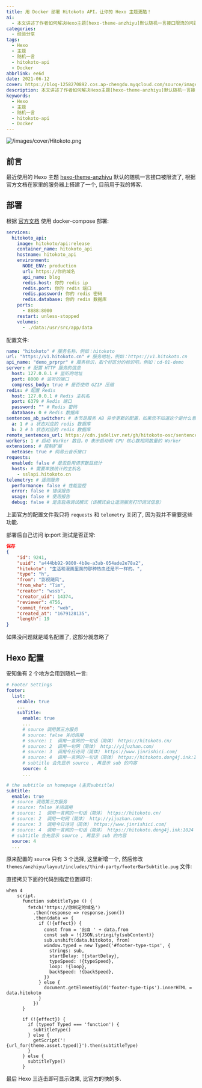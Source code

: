 ```yaml
---
title: 用 Docker 部署 Hitokoto API，让你的 Hexo 主题更酷！
ai:
  - 本文讲述了作者如何解决Hexo主题[hexo-theme-anzhiyu]默认随机一言接口限流的问题。通过搭建自己家的服务器并使用docker-compose部署hitokoto-api，实现了在博客中使用自定义的随机一言功能。文章详细介绍了配置过程、服务部署、以及如何在Hexo中调用这一新功能。
categories:
  - 经验分享
tags:
  - Hexo
  - 主题
  - 随机一言
  - hitokoto-api
  - Docker
abbrlink: ee6d
date: 2021-06-12
cover: https://blog-1258270892.cos.ap-chengdu.myqcloud.com/source/image/Hitokoto.png
description: 本文讲述了作者如何解决Hexo主题[hexo-theme-anzhiyu]默认随机一言接口限流的问题。通过搭建自己家的服务器并使用docker-compose部署hitokoto-api，实现了在博客中使用自定义的随机一言功能。文章详细介绍了配置过程、服务部署、以及如何在Hexo中调用这一新功能。
keywords:
  - Hexo
  - 主题
  - 随机一言
  - hitokoto-api
  - Docker
---
```


![/images/cover/Hitokoto.png](https://blog-1258270892.cos.ap-chengdu.myqcloud.com/source/image/Hitokoto.png)

## 前言

最近使用的 Hexo 主题 [hexo-theme-anzhiyu](https://github.com/anzhiyu-c/hexo-theme-anzhiyu) 默认的随机一言接口被限流了, 根据官方文档在家里的服务器上搭建了一个, 目前用于我的博客.

## 部署

根据 [官方文档](https://github.com/hitokoto-osc/hitokoto-api) 使用 docker-compose 部署:

```yml
services:
  hitokoto_api:
    image: hitokoto/api:release
    container_name: hitokoto_api
    hostname: hitokoto_api
    environment:
      NODE_ENV: production
      url: https://你的域名
      api_name: blog
      redis.host: 你的 redis ip
      redis.port: 你的 redis 端口
      redis.password: 你的 redis 密码
      redis.database: 你的 redis 数据库
    ports:
      - 8888:8000
    restart: unless-stopped
    volumes:
      - ./data:/usr/src/app/data
```

配置文件:

```yaml
name: "hitokoto" # 服务名称，例如：hitokoto
url: "https://v1.hitokoto.cn" # 服务地址，例如：https://v1.hitokoto.cn
api_name: "demo_prprpr" # 服务标识，取个好区分的标识吧，例如：cd-01-demo
server: # 配置 HTTP 服务的信息
  host: 127.0.0.1 # 监听的地址
  port: 8000 # 监听的端口
  compress_body: true # 是否使用 GZIP 压缩
redis: # 配置 Redis
  host: 127.0.0.1 # Redis 主机名
  port: 6379 # Redis 端口
  password: "" # Redis 密码
  database: 0 # Redis 数据库
sentences_ab_switcher: # 本节是服务 AB 异步更新的配置，如果您不知道这个是什么意思，请保持默认
  a: 1 # a 状态对应的 redis 数据库
  b: 2 # b 状态对应的 redis 数据库
remote_sentences_url: https://cdn.jsdelivr.net/gh/hitokoto-osc/sentences-bundle@latest/ # 语句库地址，通常默认即可。如果您想使用您自己打包部署的语句库，您可以修改此项
workers: 1 # 启动 Worker 数目。0 表示启动和 CPU 核心数相同数量的 Worker
extensions: # 控制扩展
  netease: true # 网易云音乐接口
requests:
  enabled: false # 是否启用请求数目统计
  hosts: # 需要单独统计的主机名
    - sslapi.hitokoto.cn
telemetry: # 遥测服务
  performance: false # 性能监控
  error: false # 错误报告
  usage: false # 使用报告
  debug: false # 是否启用调试模式（该模式会让遥测服务打印调试信息）
```

上面官方的配置文件我只将 `requests` 和 `telemetry` 关闭了, 因为我并不需要这些功能.

部署后自己访问 ip:port 测试是否正常:

```json
保存
{
    "id": 9241,
    "uuid": "a444bb92-9800-4b8e-a3ab-054ade2e78a2",
    "hitokoto": "生活和漫画里面的那种热血还是不一样的。",
    "type": "h",
    "from": "影视飓风",
    "from_who": "Tim",
    "creator": "wssb",
    "creator_uid": 14374,
    "reviewer": 4756,
    "commit_from": "web",
    "created_at": "1679128135",
    "length": 19
}
```

如果没问题就是域名配置了, 这部分就忽略了

## Hexo 配置

安知鱼有 2 个地方会用到随机一言:

```yaml
# Footer Settings
footer:
  list:
    enable: true
    ...
    subTitle:
      enable: true
      ...
      # source 调用第三方服务
      # source: false 关闭调用
      # source: 1  调用一言网的一句话（简体） https://hitokoto.cn/
      # source: 2  调用一句网（简体） http://yijuzhan.com/
      # source: 3  调用今日诗词（简体） https://www.jinrishici.com/
      # source: 4  调用一言网的一句话（简体） https://hitokoto.dong4j.ink:1024
      # subtitle 会先显示 source , 再显示 sub 的内容
      source: 4
      ...
```

```yaml
# the subtitle on homepage (主页subtitle)
subtitle:
  enable: true
  # source 调用第三方服务
  # source: false 关闭调用
  # source: 1  调用一言网的一句话（简体） https://hitokoto.cn/
  # source: 2  调用一句网（简体） http://yijuzhan.com/
  # source: 3  调用今日诗词（简体） https://www.jinrishici.com/
  # source: 4  调用一言网的一句话（简体） https://hitokoto.dong4j.ink:1024
  # subtitle 会先显示 source , 再显示 sub 的内容
  source: 4
  ...
```

原来配置的 `source` 只有 3 个选择, 这里新增一个, 然后修改 `themes/anzhiyu/layout/includes/third-party/footerBarSubtitle.pug` 文件:

直接拷贝下面的代码到指定位置即可:

```pug
when 4
    script.
      function subtitleType () {
        fetch('https://你绑定的域名')
          .then(response => response.json())
          .then(data => {
            if (!{effect}) {
              const from = '出自 ' + data.from
              const sub = !{JSON.stringify(subContent)}
              sub.unshift(data.hitokoto, from)
              window.typed = new Typed('#footer-type-tips', {
                strings: sub,
                startDelay: !{startDelay},
                typeSpeed: !{typeSpeed},
                loop: !{loop},
                backSpeed: !{backSpeed},
              })
            } else {
              document.getElementById('footer-type-tips').innerHTML = data.hitokoto
            }
          })
      }

      if (!{effect}) {
        if (typeof Typed === 'function') {
          subtitleType()
        } else {
          getScript('!{url_for(theme.asset.typed)}').then(subtitleType)
        }
      } else {
        subtitleType()
      }
```

最后 Hexo 三连击即可显示效果, 比官方的快的多.
